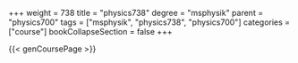 +++
weight = 738
title = "physics738"
degree = "msphysik"
parent = "physics700"
tags = ["msphysik", "physics738", "physics700"]
categories = ["course"]
bookCollapseSection = false
+++

{{< genCoursePage >}}
